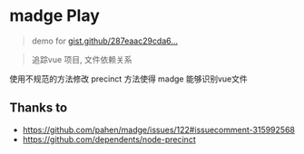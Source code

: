 # madge Play

> demo for [gist.github/287eaac29cda6...](https://gist.github.com/songlairui/287eaac29cda65cd5f1f7471b6661503)

> 追踪vue 项目, 文件依赖关系

使用不规范的方法修改 precinct 方法使得 madge 能够识别vue文件


## Thanks to

- https://github.com/pahen/madge/issues/122#issuecomment-315992568
- https://github.com/dependents/node-precinct
